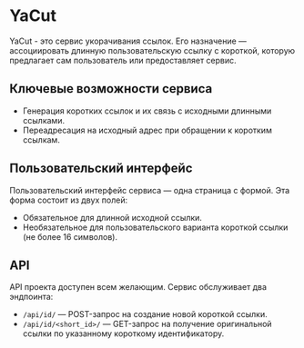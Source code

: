 # YaCut

YaCut - это сервис укорачивания ссылок. Его назначение — ассоциировать длинную пользовательскую ссылку с короткой, которую предлагает сам пользователь или предоставляет сервис.

## Ключевые возможности сервиса

- Генерация коротких ссылок и их связь с исходными длинными ссылками.
- Переадресация на исходный адрес при обращении к коротким ссылкам.

## Пользовательский интерфейс

Пользовательский интерфейс сервиса — одна страница с формой. Эта форма состоит из двух полей:
- Обязательное для длинной исходной ссылки.
- Необязательное для пользовательского варианта короткой ссылки (не более 16 символов).

## API

API проекта доступен всем желающим. Сервис обслуживает два эндпоинта:
- `/api/id/` — POST-запрос на создание новой короткой ссылки.
- `/api/id/<short_id>/` — GET-запрос на получение оригинальной ссылки по указанному короткому идентификатору.




```
